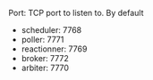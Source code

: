 Port: TCP port to listen to. By default
- scheduler: 7768
- poller: 7771
- reactionner: 7769
- broker: 7772
- arbiter: 7770
